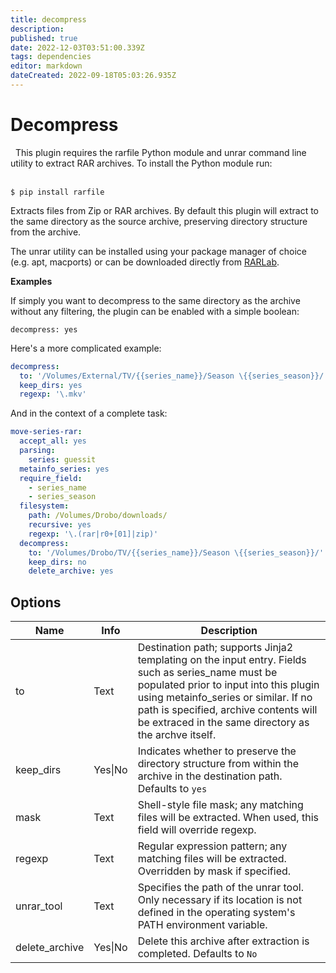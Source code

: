 ```yaml
---
title: decompress
description: 
published: true
date: 2022-12-03T03:51:00.339Z
tags: dependencies
editor: markdown
dateCreated: 2022-09-18T05:03:26.935Z
---
```


# Decompress

<div class="alert alert-info" role="alert">
  <span class="glyphicon glyphicon glyphicon-download-alt"></span>
  &nbsp;
This plugin requires the rarfile Python module and unrar command line utility to extract RAR archives. To install the Python module run: <br/><br/>

```
$ pip install rarfile
```
</div>

Extracts files from Zip or RAR archives. By default this plugin will extract to the same directory as the source archive, preserving directory structure from the archive.

The unrar utility can be installed using your package manager of choice (e.g. apt, macports) or can be downloaded directly from [RARLab](http://www.rarlab.com/rar_add.htm).

**Examples**

If simply you want to decompress to the same directory as the archive without any filtering, the plugin can be enabled with a simple boolean:

```
decompress: yes
```

Here's a more complicated example:

```yaml
decompress:
  to: '/Volumes/External/TV/{{series_name}}/Season \{{series_season}}/'
  keep_dirs: yes
  regexp: '\.mkv'
```

And in the context of a complete task:

```yaml
move-series-rar:
  accept_all: yes
  parsing:
    series: guessit
  metainfo_series: yes
  require_field:
    - series_name
    - series_season
  filesystem:
    path: /Volumes/Drobo/downloads/
    recursive: yes
    regexp: '\.(rar|r0+[01]|zip)'
  decompress:
    to: '/Volumes/Drobo/TV/{{series_name}}/Season \{{series_season}}/'
    keep_dirs: no
    delete_archive: yes
```

## Options

| **Name** | **Info** | **Description** |
| --- | --- | --- |
|  to  |  Text  |  Destination path; supports Jinja2 templating on the input entry. Fields such as series_name must be populated prior to input into this plugin using metainfo_series or similar. If no path is specified, archive contents will  be extraced in the same directory as the archve itself.  |
|  keep_dirs  |  Yes\|No |    Indicates whether to preserve the directory  structure from within the archive in the destination path.  Defaults to `yes` |
|  mask  |  Text  |  Shell-style file mask; any matching files will be extracted. When used, this field will override regexp.  |
|  regexp  |  Text  |  Regular expression pattern; any matching files will be extracted. Overridden by mask if specified.  |
|  unrar_tool  |  Text  |  Specifies the path of the unrar tool. Only necessary if its location is not defined in the operating system's PATH environment variable.  |
| delete_archive |Yes\|No|  Delete this archive after extraction is completed. Defaults to `No`||